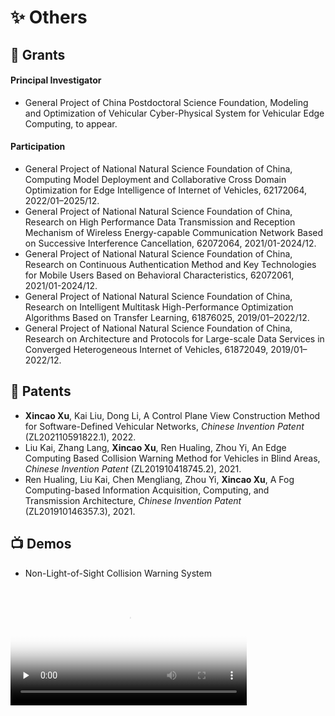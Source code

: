 # ✨ Others

## 🚧 Grants

#### Principal Investigator

- General Project of China Postdoctoral Science Foundation, Modeling and Optimization of Vehicular Cyber-Physical System for Vehicular Edge Computing, to appear.

#### Participation

- General Project of National Natural Science Foundation of China, Computing Model Deployment and Collaborative Cross Domain Optimization for Edge Intelligence of Internet of Vehicles, 62172064, 2022/01–2025/12.
- General Project of National Natural Science Foundation of China, Research on High Performance Data Transmission and Reception Mechanism of Wireless Energy-capable Communication Network Based on Successive Interference Cancellation, 62072064, 2021/01-2024/12.
- General Project of National Natural Science Foundation of China, Research on Continuous Authentication Method and Key Technologies for Mobile Users Based on Behavioral Characteristics, 62072061, 2021/01-2024/12.
- General Project of National Natural Science Foundation of China, Research on Intelligent Multitask High-Performance Optimization Algorithms Based on Transfer Learning, 61876025, 2019/01–2022/12.
- General Project of National Natural Science Foundation of China, Research on Architecture and Protocols for Large-scale Data Services in Converged Heterogeneous Internet of Vehicles, 61872049, 2019/01–2022/12.

## 📄 Patents

- **Xincao Xu**, Kai Liu, Dong Li, A Control Plane View Construction Method for Software-Defined Vehicular Networks, *Chinese Invention Patent* (ZL202110591822.1), 2022.
- Liu Kai, Zhang Lang, **Xincao Xu**, Ren Hualing, Zhou Yi, An Edge Computing Based Collision Warning Method for Vehicles in Blind Areas, *Chinese Invention Patent* (ZL201910418745.2), 2021.
- Ren Hualing, Liu Kai, Chen Mengliang, Zhou Yi, **Xincao Xu**, A Fog Computing-based Information Acquisition, Computing, and Transmission Architecture, *Chinese Invention Patent* (ZL201910146357.3), 2021.

## 📺 Demos

- Non-Light-of-Sight Collision Warning System
<video id="video" width="75%" controls="" preload="none" poster="https://neardws-1257861591.cos.ap-shanghai.myqcloud.com/2022/09/20220914065946collision_warning883.png">
      <source id="mp4" src="https://neardws-1257861591.cos.ap-shanghai.myqcloud.com/2022/09/20220914061800超视距碰撞预警应用场景889.mp4" type="video/mp4">
      <p>Your user agent does not support the HTML5 Video element.</p>
</video>
